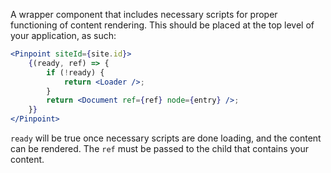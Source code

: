 A wrapper component that includes necessary scripts for proper functioning of content rendering. This should be placed at the top level of your application, as such:

```jsx
<Pinpoint siteId={site.id}>
	{(ready, ref) => {
		if (!ready) {
			return <Loader />;
		}
		return <Document ref={ref} node={entry} />;
	}}
</Pinpoint>
```

`ready` will be true once necessary scripts are done loading, and the content can be rendered. The `ref` must be passed to the child that contains your content.

